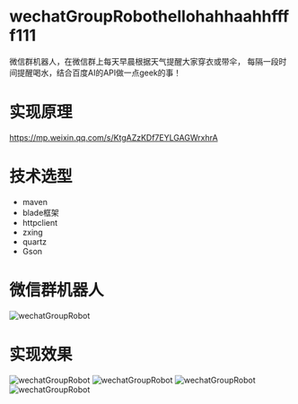 # wechatGroupRobothellohahhaahhffff111
微信群机器人，在微信群上每天早晨根据天气提醒大家穿衣或带伞，
每隔一段时间提醒喝水，结合百度AI的API做一点geek的事！

# 实现原理
 https://mp.weixin.qq.com/s/KtgAZzKDf7EYLGAGWrxhrA

# 技术选型
  - maven
  - blade框架
  - httpclient
  - zxing
  - quartz
  - Gson


# 微信群机器人
![wechatGroupRobot](https://wistbean.github.io/images/download.png)

# 实现效果
![wechatGroupRobot](https://wistbean.github.io/images/wechat1.jpg)
![wechatGroupRobot](https://wistbean.github.io/images/wechat2.jpg)
![wechatGroupRobot](https://wistbean.github.io/images/wechat3.jpg)
![wechatGroupRobot](https://wistbean.github.io/images/wechat4.jpg)


